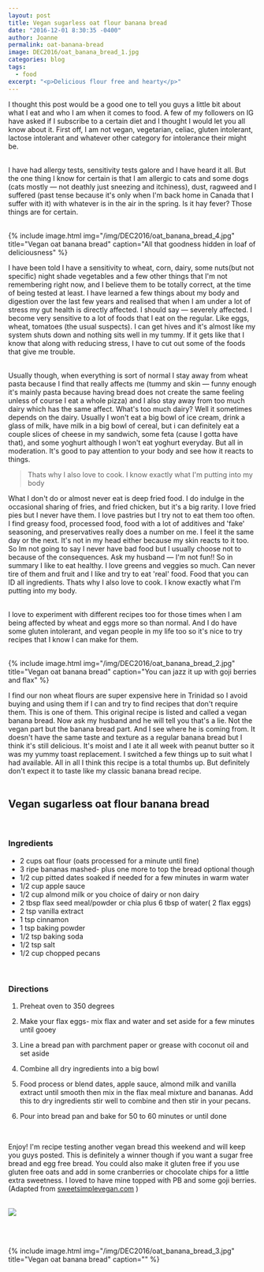 ```yaml
---
layout: post
title: Vegan sugarless oat flour banana bread
date: "2016-12-01 8:30:35 -0400"
author: Joanne
permalink: oat-banana-bread
image: DEC2016/oat_banana_bread_1.jpg
categories: blog
tags:
  - food
excerpt: "<p>Delicious flour free and hearty</p>"
---
```


I thought this post would be a good one to tell you guys a little bit about what I eat and who I am when it comes to food.   A few of my followers on IG have asked if I subscribe to a certain diet and I thought I would let you all know about it.  First off, I am not vegan, vegetarian, celiac, gluten intolerant, lactose intolerant and whatever other category for intolerance their might be.
<br><br>

I have had allergy tests, sensitivity tests galore and I have heard it all.  But the one thing I know for certain is that I am allergic to cats and some dogs (cats mostly &mdash; not deathly just sneezing and itchiness), dust, ragweed and I suffered (past tense because it's only when I'm back home in Canada that I suffer with it) with whatever is in the air in the spring. Is it hay fever? Those things are for certain.
<br><br>

{% include image.html
            img="/img/DEC2016/oat_banana_bread_4.jpg"
            title="Vegan oat banana bread"
            caption="All that goodness hidden in loaf of deliciousness" %}

I have been told I have a sensitivity to wheat, corn, dairy, some nuts(but not specific) night shade vegetables and a few other things that I'm not remembering right now, and I believe them to be totally correct, at the time of being tested at least.  I have learned a few things about my body and digestion over the last few years and realised that when I am under a lot of stress my gut health is directly affected.  I should say &mdash; severely affected.  I become very sensitive to a lot of foods that I eat on the regular. Like eggs, wheat, tomatoes (the usual suspects).  I can get hives and it's almost like my system shuts down and nothing sits well in my tummy. If it gets like that I know that along with reducing stress, I have to cut out some of the foods that give me trouble.  
<br>

Usually though, when everything is sort of normal I stay away from wheat pasta because I find that really affects me (tummy and skin &mdash; funny enough it's mainly pasta because having bread does not create the same feeling unless of course I eat a whole pizza) and I also stay away from too much dairy which has the same affect. What's too much dairy? Well it sometimes depends on the dairy.  Usually I won't eat a big bowl of ice cream, drink a glass of milk, have milk in a big bowl of cereal, but i can definitely eat a couple slices of cheese in my sandwich, some feta (cause I gotta have that), and some yoghurt although I won't eat yoghurt everyday.  But all in moderation. It's good to pay attention to your body and see how it reacts to things.
<br>

> Thats why I also love to cook.  I know exactly what I'm putting into my body

What I don't do or almost never eat is deep fried food.  I do indulge in the occasional sharing of fries, and fried chicken, but it's a big rarity.  I love fried pies but I never have them.  I love pastries but I try not to eat them too often. I find greasy food, processed food, food with a lot of additives and 'fake' seasoning, and preservatives really does a number on me.  I feel it the same day or the next.  It's not in my head either because my skin reacts to it too. So Im not going to say I never have bad food but I usually choose not to because of the consequences.  Ask my husband &mdash; I'm not fun!! So in summary I like to eat healthy. I love greens and veggies so much. Can never tire of them and fruit and I like and try to eat 'real' food. Food that you can ID all ingredients. Thats why I also love to cook.  I know exactly what I'm putting into my body.
<br><br>

I love to experiment with different recipes too for those times when I am being affected by wheat and eggs more so than normal.  And I do have some gluten intolerant, and vegan people in my life too so it's nice to try recipes that I know I can make for them.  
<br>

{% include image.html
            img="/img/DEC2016/oat_banana_bread_2.jpg"
            title="Vegan oat banana bread"
            caption="You can jazz it up with goji berries and flax" %}

I find our non wheat flours are super expensive here in Trinidad so
I avoid buying and using them if I can and try to find recipes that don't require them. This is one of them.  This original recipe is listed and called a vegan banana bread.  Now ask my husband and he will tell you that's a lie.  Not the vegan part but the banana bread part.  And I see where he is coming from. It doesn't have the same taste and texture as a regular banana bread but I think it's still delicious. It's moist and I ate it all week with peanut butter so it was my yummy toast replacement.  I switched a few things up to suit what I had available.  All in all I think this recipe is a total thumbs up.  But definitely don't expect it to taste like my classic banana bread recipe.
<br><br>

## Vegan sugarless oat flour banana bread

<br>

### Ingredients

* 2 cups oat flour (oats processed for a minute until fine)
* 3 ripe bananas mashed- plus one more to top the bread optional though
* 1/2 cup pitted dates soaked if needed for a few minutes in warm water
* 1/2 cup apple sauce
* 1/2 cup almond milk or you choice of dairy or non dairy
* 2 tbsp flax seed meal/powder or chia plus 6 tbsp of water( 2 flax eggs)
* 2 tsp vanilla extract
* 1 tsp cinnamon
* 1 tsp baking powder
* 1/2 tsp baking soda
* 1/2 tsp salt
* 1/2 cup chopped pecans
<br>

### Directions

1. Preheat oven to 350 degrees

1. Make your flax eggs- mix flax and water and set aside for a few minutes until gooey

1. Line a bread pan with parchment paper or grease with coconut oil and set aside

1. Combine all dry ingredients into a big bowl

1. Food process or blend dates, apple sauce,  almond milk and vanilla extract until smooth then mix in the flax meal mixture and bananas.   Add this to dry ingredients stir well to combine and then stir in your pecans.  

1. Pour into bread pan and bake for 50 to 60 minutes or until done
<br>

Enjoy! I'm recipe testing another vegan bread this weekend and will keep you guys posted. This is definitely a winner though if you want a sugar free bread and egg free bread.  You could also make it gluten free if you use gluten free oats and add in some cranberries or chocolate chips for a little extra sweetness. I loved to have mine topped with PB and some goji berries.  
(Adapted from [sweetsimplevegan.com](http://sweetsimplevegan.com) )
<br><br>

<p class="apple__news__logo"><a href="https://apple.news/TKVtoVhGUQSuiufA4bqI-gg"><img src="{{ basesite.url }}/img/apple_news.svg" /></a></p>
<br>
<br>

{% include image.html
            img="/img/DEC2016/oat_banana_bread_3.jpg"
            title="Vegan oat banana bread"
            caption="" %}
